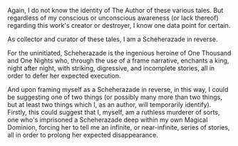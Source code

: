 Again, I do not know the identity of The Author of these various tales. But regardless of my conscious or unconscious awareness (or lack thereof) regarding this work's creator or destroyer, I know one data point for certain.

As collector and curator of these tales, I am a Scheherazade in reverse.

For the uninitiated, Scheherazade is the ingenious heroine of One Thousand and One Nights who, through the use of a frame narrative, enchants a king, night after night, with striking, digressive, and incomplete stories, all in order to defer her expected execution.

And upon framing myself as a Scheherazade in reverse, in this way, I could be suggesting one of two things (or possibly many more than two things, but at least two things which I, as an author, will temporarily identify). Firstly, this could suggest that I, myself, am a ruthless murderer of sorts, one who's imprisoned a Scheherazade deep within my own Magical Dominion, forcing her to tell me an infinite, or near-infinite, series of stories, all in order to prolong her expected disappearance.